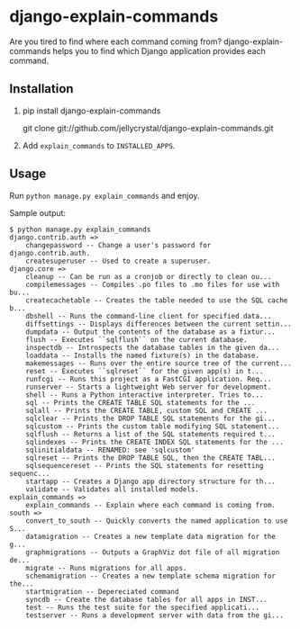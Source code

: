 django-explain-commands
=======================

Are you tired to find where each command coming from? django-explain-commands
helps you to find which Django application provides each command.

Installation
------------

 1. pip install django-explain-commands

     git clone git://github.com/jellycrystal/django-explain-commands.git

 2. Add `explain_commands` to `INSTALLED_APPS`.

Usage
-----
 
Run `python manage.py explain_commands` and enjoy.

Sample output:

    $ python manage.py explain_commands
    django.contrib.auth =>
        changepassword -- Change a user's password for django.contrib.auth.
        createsuperuser -- Used to create a superuser.
    django.core =>
        cleanup -- Can be run as a cronjob or directly to clean ou...
        compilemessages -- Compiles .po files to .mo files for use with bu...
        createcachetable -- Creates the table needed to use the SQL cache b...
        dbshell -- Runs the command-line client for specified data...
        diffsettings -- Displays differences between the current settin...
        dumpdata -- Output the contents of the database as a fixtur...
        flush -- Executes ``sqlflush`` on the current database.
        inspectdb -- Introspects the database tables in the given da...
        loaddata -- Installs the named fixture(s) in the database.
        makemessages -- Runs over the entire source tree of the current...
        reset -- Executes ``sqlreset`` for the given app(s) in t...
        runfcgi -- Runs this project as a FastCGI application. Req...
        runserver -- Starts a lightweight Web server for development.
        shell -- Runs a Python interactive interpreter. Tries to...
        sql -- Prints the CREATE TABLE SQL statements for the ...
        sqlall -- Prints the CREATE TABLE, custom SQL and CREATE ...
        sqlclear -- Prints the DROP TABLE SQL statements for the gi...
        sqlcustom -- Prints the custom table modifying SQL statement...
        sqlflush -- Returns a list of the SQL statements required t...
        sqlindexes -- Prints the CREATE INDEX SQL statements for the ...
        sqlinitialdata -- RENAMED: see 'sqlcustom'
        sqlreset -- Prints the DROP TABLE SQL, then the CREATE TABL...
        sqlsequencereset -- Prints the SQL statements for resetting sequenc...
        startapp -- Creates a Django app directory structure for th...
        validate -- Validates all installed models.
    explain_commands =>
        explain_commands -- Explain where each command is coming from.
    south =>
        convert_to_south -- Quickly converts the named application to use S...
        datamigration -- Creates a new template data migration for the g...
        graphmigrations -- Outputs a GraphViz dot file of all migration de...
        migrate -- Runs migrations for all apps.
        schemamigration -- Creates a new template schema migration for the...
        startmigration -- Depereciated command
        syncdb -- Create the database tables for all apps in INST...
        test -- Runs the test suite for the specified applicati...
        testserver -- Runs a development server with data from the gi...


